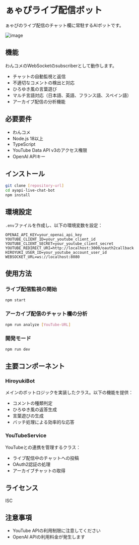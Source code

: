 # ぁゃぴライブ配信ボット

ぁゃぴのライブ配信のチャット欄に常駐するAIボットです。

![image](https://github.com/user-attachments/assets/47a0d1dd-3062-473b-8088-2db3d5b63d36)


## 機能

わんコメのWebSocketのsubscriberとして動作します。

- チャットの自動監視と返信
- 不適切なコメントの検出と対応
- ひろゆき風の言葉遊び
- マルチ言語対応（日本語、英語、フランス語、スペイン語）
- アーカイブ配信の分析機能

## 必要要件

- わんコメ
- Node.js 18以上
- TypeScript
- YouTube Data API v3のアクセス権限
- OpenAI APIキー

## インストール

```bash
git clone [repository-url]
cd ayapi-live-chat-bot
npm install
```


## 環境設定

`.env`ファイルを作成し、以下の環境変数を設定：

```env
OPENAI_API_KEY=your_openai_api_key
YOUTUBE_CLIENT_ID=your_youtube_client_id
YOUTUBE_CLIENT_SECRET=your_youtube_client_secret
YOUTUBE_REDIRECT_URI=http://localhost:3000/oauth2callback
HIROYUKI_USER_ID=your_youtube_account_user_id
WEBSOCKET_URL=ws://localhost:8080
```

## 使用方法

### ライブ配信監視の開始

```bash
npm start
```


### アーカイブ配信のチャット欄の分析

```bash
npm run analyze [YouTube-URL]
```

### 開発モード

```bash
npm run dev
```

## 主要コンポーネント

### HiroyukiBot

メインのボットロジックを実装したクラス。以下の機能を提供：

- コメントの種類判定
- ひろゆき風の返答生成
- 言葉遊びの生成
- バッチ処理による効率的な応答

### YouTubeService

YouTubeとの連携を管理するクラス：

- ライブ配信中のチャットへの投稿
- OAuth2認証の処理
- アーカイブチャットの取得

## ライセンス

ISC

## 注意事項

- YouTube APIの利用制限に注意してください
- OpenAI APIの利用料金が発生します

